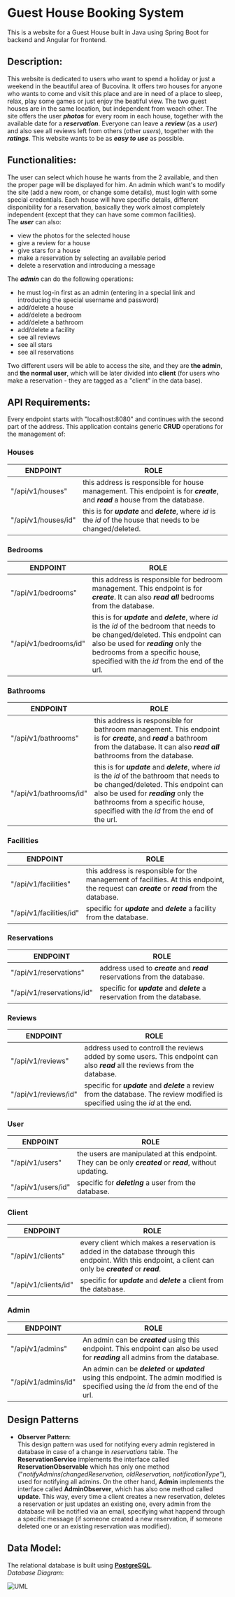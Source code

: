 # Guest House Booking System
This is a website for a Guest House built in Java using Spring Boot for backend and Angular for frontend.
## Description:
This website is dedicated to users who want to spend a holiday or just a weekend in the beautiful area of Bucovina. It offers two houses for anyone who wants to come and visit this place and are in need of a place to sleep, relax, play some games or just enjoy the beatiful view. The two guest houses are in the same location, but independent from weach other.
The site offers the user ***photos*** for every room in each house, together with the available date for a ***reservation***. Everyone can leave a ***review*** (as a *user*) and also see all reviews left from others (other *users*), together with the ***ratings***.
This website wants to be as ***easy to use*** as possible.

## Functionalities:
The user can select which house he wants from the 2 available, and then the proper page will be displayed for him. An admin which want's to modify the site (add a new room, or change some details), must login with some special credentials. Each house will have specific details, different disponibility for a reservation, basically they work almost completely independent (except that they can have some common facilities).    
The ***user*** can also:
- view the photos for the selected house
- give a review for a house
- give stars for a house
- make a reservation by selecting an available period
- delete a reservation and introducing a message   
    
The ***admin*** can do the following operations:
- he must log-in first as an admin (entering in a special link and introducing the special username and password)
- add/delete a house
- add/delete a bedroom
- add/delete a bathroom
- add/delete a facility
- see all reviews
- see all stars
- see all reservations

Two different users will be able to access the site, and they are **the admin**, and **the normal user**, which will be later divided into **client** (for users who make a reservation - they are tagged as a "client" in the data base).

## API Requirements:
Every endpoint starts with "localhost:8080" and continues with the second part of the address. This application contains generic **CRUD** operations for the management of:     
### Houses  
| ENDPOINT | ROLE |
| ------ | ------ |
| "/api/v1/houses" | this address is responsible for house management. This endpoint is for ***create***, and ***read*** a house from the database. |
| "/api/v1/houses/id" | this is for ***update*** and ***delete***, where *id* is the *id* of the house that needs to be changed/deleted.|

### Bedrooms  
| ENDPOINT | ROLE |
| ------ | ------ |
| "/api/v1/bedrooms" | this address is responsible for bedroom management. This endpoint is for ***create***. It can also ***read all*** bedrooms from the database.|
| "/api/v1/bedrooms/id" | this is for ***update*** and ***delete***, where *id* is the *id* of the bedroom that needs to be changed/deleted. This endpoint can also be used for ***reading*** only the bedrooms from a specific house, specified with the *id* from the end of the url.|

### Bathrooms  
| ENDPOINT | ROLE |
| ------ | ------ |
| "/api/v1/bathrooms" | this address is responsible for bathroom management. This endpoint is for ***create***, and ***read*** a bathroom from the database. It can also ***read all*** bathrooms from the database.|
| "/api/v1/bathrooms/id" | this is for ***update*** and ***delete***, where *id* is the *id* of the bathroom that needs to be changed/deleted. This endpoint can also be used for ***reading*** only the bathrooms from a specific house, specified with the *id* from the end of the url.|

### Facilities
| ENDPOINT | ROLE |
| ------ | ------ |
| "/api/v1/facilities" | this address is responsible for the management of facilities. At this endpoint, the request can ***create*** or ***read*** from the database. |
| "/api/v1/facilities/id" | specific for ***update*** and ***delete*** a facility from the database.|

### Reservations 
| ENDPOINT | ROLE |
| ------ | ------ |
| "/api/v1/reservations" | address used to ***create*** and ***read*** reservations from the database. |
| "/api/v1/reservations/id" | specific for ***update*** and ***delete*** a reservation from the database.|

### Reviews 
| ENDPOINT | ROLE |
| ------ | ------ |
| "/api/v1/reviews" | address used to controll the reviews added by some users. This endpoint can also ***read*** all the reviews from the database. |
| "/api/v1/reviews/id" | specific for ***update*** and ***delete*** a review from the database. The review modified is specified using the *id* at the end.|

### User 
| ENDPOINT | ROLE |
| ------ | ------ |
| "/api/v1/users" | the users are manipulated at this endpoint. They can be only ***created*** or ***read***, without updating. |
| "/api/v1/users/id" | specific for ***deleting*** a user from the database.|

### Client 
| ENDPOINT | ROLE |
| ------ | ------ |
| "/api/v1/clients" | every client which makes a reservation is added in the database through this endpoint. With this endpoint, a client can only be ***created*** or ***read***.|
| "/api/v1/clients/id" | specific for ***update*** and ***delete*** a client from the database.|

### Admin 
| ENDPOINT | ROLE |
| ------ | ------ |
| "/api/v1/admins" | An admin can be ***created*** using this endpoint. This endpoint can also be used for ***reading*** all admins from the database. |
| "/api/v1/admins/id" | An admin can be ***deleted*** or ***updated*** using this endpoint. The admin modified is specified using the *id* from the end of the url.|

## Design Patterns
- **Observer Pattern**:     
This design pattern was used for notifying every admin registered in database in case of a change in *reservations* table. The **ReservationService** implements the interface called **ReservationObservable** which has only one method ("*notifyAdmins(changedReservation, oldReservation, notificationType"*), used for notifying all admins. On the other hand, **Admin** implements the interface called **AdminObserver**, which has also one method called **update**. This way, every time a client creates a new reservation, deletes a reservation or just updates an existing one, every admin from the database will be notified via an email, specifying what happend through a specific message (if someone created a new reservation, if someone deleted one or an existing reservation was modified).    

## Data Model:
The relational database is built using **[PostgreSQL]**.   
*Database Diagram*:    

![UML](https://user-images.githubusercontent.com/101935675/236671893-7ae285ef-8d36-4848-94cf-d842076c13e3.png)


[PostgreSQL]: <http://postgresql.org>
